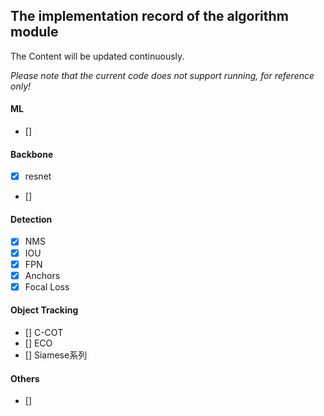 ## The implementation record of the algorithm module
The Content will be updated continuously.

*Please note that the current code does not support running, for reference only!*

#### ML
- []

#### Backbone
- [x] resnet
- []

#### Detection
- [x] NMS
- [x] IOU
- [x] FPN
- [x] Anchors
- [x] Focal Loss

#### Object Tracking
- [] C-COT
- [] ECO
- [] Siamese系列

#### Others
- []